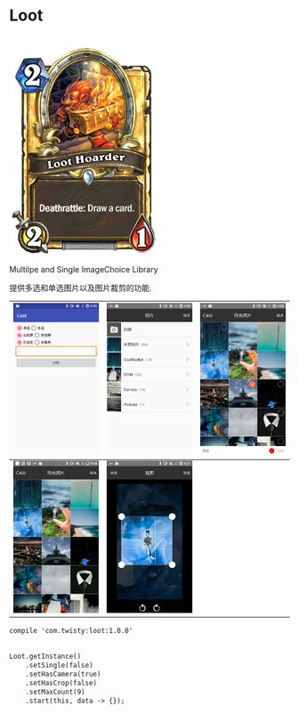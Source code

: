 # Loot
![Loot Hoarder](art/Loot_Hoarder.png)

Multilpe and Single ImageChoice Library

提供多选和单选图片以及图片裁剪的功能.




  |![](art/device-2017-05-17-155710.png) | ![](art/device-2017-05-17-160938.png) | ![](art/device-2017-05-17-160901.png)|
  |:------------------------------------:|:-------------------------------------:|:------------------------------------:|
  | ![](art/device-2017-05-17-160832.png)| ![](art/device-2017-05-17-162150.png) |                                      |

`compile 'com.twisty:loot:1.0.0'`

```

Loot.getInstance()
    .setSingle(false)
    .setHasCamera(true)
    .setHasCrop(false)
    .setMaxCount(9)
    .start(this, data -> {});
```
